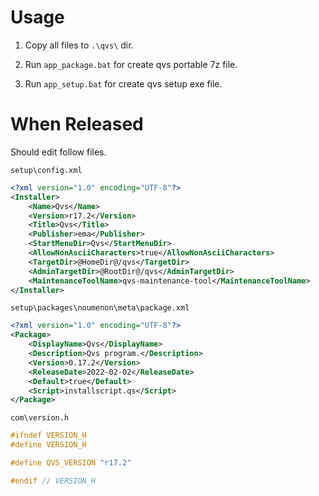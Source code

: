 Usage
===
1. Copy all files to `.\qvs\` dir.

2. Run `app_package.bat` for create qvs portable 7z file.
3. Run `app_setup.bat` for create qvs setup exe file.



# When Released

Should edit follow files.

`setup\config.xml`

```xml
<?xml version="1.0" encoding="UTF-8"?>
<Installer>
    <Name>Qvs</Name>
    <Version>r17.2</Version>
    <Title>Qvs</Title>
    <Publisher>ema</Publisher>
    <StartMenuDir>Qvs</StartMenuDir>
    <AllowNonAsciiCharacters>true</AllowNonAsciiCharacters>
    <TargetDir>@HomeDir@/qvs</TargetDir>
	<AdminTargetDir>@RootDir@/qvs</AdminTargetDir>
	<MaintenanceToolName>qvs-maintenance-tool</MaintenanceToolName>
</Installer>
```

`setup\packages\noumenon\meta\package.xml`

```xml
<?xml version="1.0" encoding="UTF-8"?>
<Package>
    <DisplayName>Qvs</DisplayName>
    <Description>Qvs program.</Description>
    <Version>0.17.2</Version>
    <ReleaseDate>2022-02-02</ReleaseDate>
    <Default>true</Default>
    <Script>installscript.qs</Script>
</Package>
```

`com\version.h`

```c++
#ifndef VERSION_H
#define VERSION_H

#define QVS_VERSION "r17.2"

#endif // VERSION_H
```

